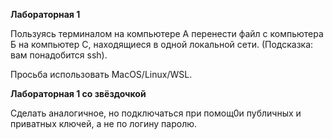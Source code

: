 **Лабораторная 1**

Пользуясь терминалом на компьютере А перенести файл с компьютера Б на компьютер С, находящиеся в одной локальной сети. (Подсказка: вам понадобится ssh).

Просьба использовать MacOS/Linux/WSL.

**Лабораторная 1 со звёздочкой**

Сделать аналогичное, но подключаться при помощ0и публичных и приватных ключей, а не по логину паролю.
